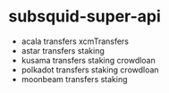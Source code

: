 # subsquid-super-api
- acala
  transfers
  xcmTransfers
- astar
  transfers
  staking
- kusama
  transfers
  staking
  crowdloan
- polkadot
  transfers
  staking
  crowdloan
- moonbeam
  transfers
  staking

